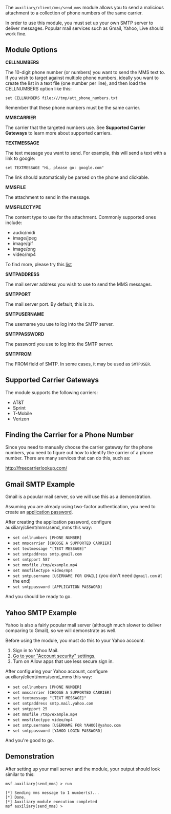 The ```auxiliary/client/mms/send_mms``` module allows you to send a malicious attachment to a
collection of phone numbers of the same carrier.

In order to use this module, you must set up your own SMTP server to deliver messages. Popular
mail services such as Gmail, Yahoo, Live should work fine.

## Module Options

**CELLNUMBERS**

The 10-digit phone number (or numbers) you want to send the MMS text to. If you wish to target
against multiple phone numbers, ideally you want to create the list in a text file (one number per
line), and then load the CELLNUMBERS option like this:

```
set CELLNUMBERS file:///tmp/att_phone_numbers.txt
```

Remember that these phone numbers must be the same carrier.

**MMSCARRIER**

The carrier that the targeted numbers use. See **Supported Carrier Gateways** to learn more about
supported carriers.

**TEXTMESSAGE**

The text message you want to send. For example, this will send a text with a link to google:

```
set TEXTMESSAGE "Hi, please go: google.com"
```

The link should automatically be parsed on the phone and clickable.

**MMSFILE**

The attachment to send in the message.

**MMSFILECTYPE**

The content type to use for the attachment. Commonly supported ones include:

* audio/midi
* image/jpeg
* image/gif
* image/png
* video/mp4

To find more, please try this [list](http://www.freeformatter.com/mime-types-list.html)

**SMTPADDRESS**

The mail server address you wish to use to send the MMS messages.

**SMTPPORT**

The mail server port. By default, this is ```25```.

**SMTPUSERNAME**

The username you use to log into the SMTP server.

**SMTPPASSWORD**

The password you use to log into the SMTP server.

**SMTPFROM**

The FROM field of SMTP. In some cases, it may be used as ```SMTPUSER```.

## Supported Carrier Gateways

The module supports the following carriers:

* AT&T
* Sprint
* T-Mobile
* Verizon

## Finding the Carrier for a Phone Number

Since you need to manually choose the carrier gateway for the phone numbers, you need to figure out
how to identify the carrier of a phone number. There are many services that can do this, such as:

http://freecarrierlookup.com/

## Gmail SMTP Example

Gmail is a popular mail server, so we will use this as a demonstration.

Assuming you are already using two-factor authentication, you need to create an [application password](https://support.google.com/accounts/answer/185833?hl=en).

After creating the application password, configure auxiliary/client/mms/send_mms this way:

* ```set cellnumbers [PHONE NUMBER]```
* ```set mmscarrier [CHOOSE A SUPPORTED CARRIER]```
* ```set textmessage "[TEXT MESSAGE]"```
* ```set smtpaddress smtp.gmail.com```
* ```set smtpport 587```
* ```set mmsfile /tmp/example.mp4```
* ```set mmsfilectype video/mp4```
* ```set smtpusername [USERNAME FOR GMAIL]``` (you don't need ```@gmail.com``` at the end)
* ```set smtppassword [APPLICATION PASSWORD]```

And you should be ready to go.

## Yahoo SMTP Example

Yahoo is also a fairly popular mail server (although much slower to deliver comparing to Gmail),
so we will demonstrate as well.

Before using the module, you must do this to your Yahoo account:

1. Sign in to Yahoo Mail.
2. [Go to your "Account security" settings.](https://login.yahoo.com/account/security#less-secure-apps)
3. Turn on Allow apps that use less secure sign in.

After configuring your Yahoo account, configure auxiliary/client/mms/send_mms this way:

* ```set cellnumbers [PHONE NUMBER]```
* ```set mmscarrier [CHOOSE A SUPPORTED CARRIER]```
* ```set textmessage "[TEXT MESSAGE]"```
* ```set smtpaddress smtp.mail.yahoo.com```
* ```set smtpport 25```
* ```set mmsfile /tmp/example.mp4```
* ```set mmsfilectype video/mp4```
* ```set smtpusername [USERNAME FOR YAHOO]@yahoo.com```
* ```set smtppassword [YAHOO LOGIN PASSWORD]```

And you're good to go.

## Demonstration

After setting up your mail server and the module, your output should look similar to this:

```
msf auxiliary(send_mms) > run

[*] Sending mms message to 1 number(s)...
[*] Done.
[*] Auxiliary module execution completed
msf auxiliary(send_mms) > 
```
